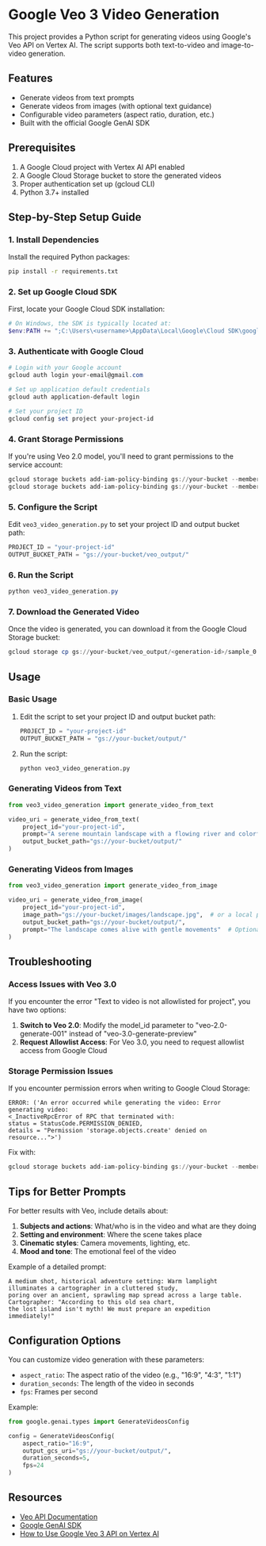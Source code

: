 # Google Veo 3 Video Generation

This project provides a Python script for generating videos using Google's Veo API on Vertex AI. The script supports both text-to-video and image-to-video generation.

## Features

- Generate videos from text prompts
- Generate videos from images (with optional text guidance)
- Configurable video parameters (aspect ratio, duration, etc.)
- Built with the official Google GenAI SDK

## Prerequisites

1. A Google Cloud project with Vertex AI API enabled
2. A Google Cloud Storage bucket to store the generated videos
3. Proper authentication set up (gcloud CLI)
4. Python 3.7+ installed

## Step-by-Step Setup Guide

### 1. Install Dependencies

Install the required Python packages:
```bash
pip install -r requirements.txt
```

### 2. Set up Google Cloud SDK

First, locate your Google Cloud SDK installation:
```powershell
# On Windows, the SDK is typically located at:
$env:PATH += ";C:\Users\<username>\AppData\Local\Google\Cloud SDK\google-cloud-sdk\bin"
```

### 3. Authenticate with Google Cloud

```powershell
# Login with your Google account
gcloud auth login your-email@gmail.com

# Set up application default credentials
gcloud auth application-default login

# Set your project ID
gcloud config set project your-project-id
```

### 4. Grant Storage Permissions

If you're using Veo 2.0 model, you'll need to grant permissions to the service account:
```powershell
gcloud storage buckets add-iam-policy-binding gs://your-bucket --member="user:cloud-lvm-video-server@prod.google.com" --role=roles/storage.objectCreator
gcloud storage buckets add-iam-policy-binding gs://your-bucket --member="user:cloud-lvm-video-server@prod.google.com" --role=roles/storage.objectAdmin
```

### 5. Configure the Script

Edit `veo3_video_generation.py` to set your project ID and output bucket path:
```python
PROJECT_ID = "your-project-id"
OUTPUT_BUCKET_PATH = "gs://your-bucket/veo_output/"
```

### 6. Run the Script

```powershell
python veo3_video_generation.py
```

### 7. Download the Generated Video

Once the video is generated, you can download it from the Google Cloud Storage bucket:
```powershell
gcloud storage cp gs://your-bucket/veo_output/<generation-id>/sample_0.mp4 .
```

## Usage

### Basic Usage

1. Edit the script to set your project ID and output bucket path:
   ```python
   PROJECT_ID = "your-project-id"
   OUTPUT_BUCKET_PATH = "gs://your-bucket/output/"
   ```

2. Run the script:
   ```bash
   python veo3_video_generation.py
   ```

### Generating Videos from Text

```python
from veo3_video_generation import generate_video_from_text

video_uri = generate_video_from_text(
    project_id="your-project-id",
    prompt="A serene mountain landscape with a flowing river and colorful sunset. Camera slowly pans across the scene.",
    output_bucket_path="gs://your-bucket/output/"
)
```

### Generating Videos from Images

```python
from veo3_video_generation import generate_video_from_image

video_uri = generate_video_from_image(
    project_id="your-project-id",
    image_path="gs://your-bucket/images/landscape.jpg",  # or a local path
    output_bucket_path="gs://your-bucket/output/",
    prompt="The landscape comes alive with gentle movements"  # Optional
)
```

## Troubleshooting

### Access Issues with Veo 3.0

If you encounter the error "Text to video is not allowlisted for project", you have two options:

1. **Switch to Veo 2.0**: Modify the model_id parameter to "veo-2.0-generate-001" instead of "veo-3.0-generate-preview"
2. **Request Allowlist Access**: For Veo 3.0, you need to request allowlist access from Google Cloud

### Storage Permission Issues

If you encounter permission errors when writing to Google Cloud Storage:
```
ERROR: ('An error occurred while generating the video: Error generating video: 
<_InactiveRpcError of RPC that terminated with: 
status = StatusCode.PERMISSION_DENIED, 
details = "Permission 'storage.objects.create' denied on resource...">')
```

Fix with:
```powershell
gcloud storage buckets add-iam-policy-binding gs://your-bucket --member="user:cloud-lvm-video-server@prod.google.com" --role=roles/storage.objectAdmin
```

## Tips for Better Prompts

For better results with Veo, include details about:

1. **Subjects and actions**: What/who is in the video and what are they doing
2. **Setting and environment**: Where the scene takes place
3. **Cinematic styles**: Camera movements, lighting, etc.
4. **Mood and tone**: The emotional feel of the video

Example of a detailed prompt:
```
A medium shot, historical adventure setting: Warm lamplight illuminates a cartographer in a cluttered study, 
poring over an ancient, sprawling map spread across a large table. Cartographer: "According to this old sea chart, 
the lost island isn't myth! We must prepare an expedition immediately!"
```

## Configuration Options

You can customize video generation with these parameters:

- `aspect_ratio`: The aspect ratio of the video (e.g., "16:9", "4:3", "1:1")
- `duration_seconds`: The length of the video in seconds
- `fps`: Frames per second

Example:
```python
from google.genai.types import GenerateVideosConfig

config = GenerateVideosConfig(
    aspect_ratio="16:9",
    output_gcs_uri="gs://your-bucket/output/",
    duration_seconds=5,
    fps=24
)
```

## Resources

- [Veo API Documentation](https://cloud.google.com/vertex-ai/generative-ai/docs/model-reference/veo-video-generation)
- [Google GenAI SDK](https://github.com/google/generative-ai-python)
- [How to Use Google Veo 3 API on Vertex AI](https://apidog.com/blog/google-veo-3-api/) 